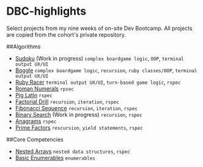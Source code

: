 # DBC-highlights
Select projects from my nine weeks of on-site Dev Bootcamp. All projects are copied from the cohort's private repository.

##Algorithms
* [Sudoku](./week-1/sudoku) (Work in progress) `complex boardgame logic`, `OOP`, `terminal output UX/UI`
* [Boggle](./week-1/boggle) `complex boardgame logic`, `recursion`, `ruby classes/OOP`, `terminal output UX/UI`
* [Ruby Racer](./week-1/ruby_racer) `terminal output UX/UI`, `turn-based game logic`, `rspec`
* [Roman Numerals](./week-1/roman_numerals) `rpsec`
* [Pig Latin](./week-1/pig_latin) `rspec`
* [Factorial Drill](./week-1/factorial_drill) `recursion`, `iteration`, `rspec`
* [Fibonacci Sequence](./week-1/fibonacci) `recursion`, `iteration`, `rspec`
* [Binary Search](./week-1/binary_search) (Work in progress) `recursion`, `rspec`
* [Anagrams](./week-1/anagrams) `rspec`
* [Prime Factors](./week-1/prime_factors) `rescursion`, `yield statements`, `rspec`

##Core Competencies
* [Nested Arrays](./week-1/nested_arrays) `nested data structures`, `rspec`
* [Basic Enumerables](./week-1/basic_enumerables) `enumerables`
